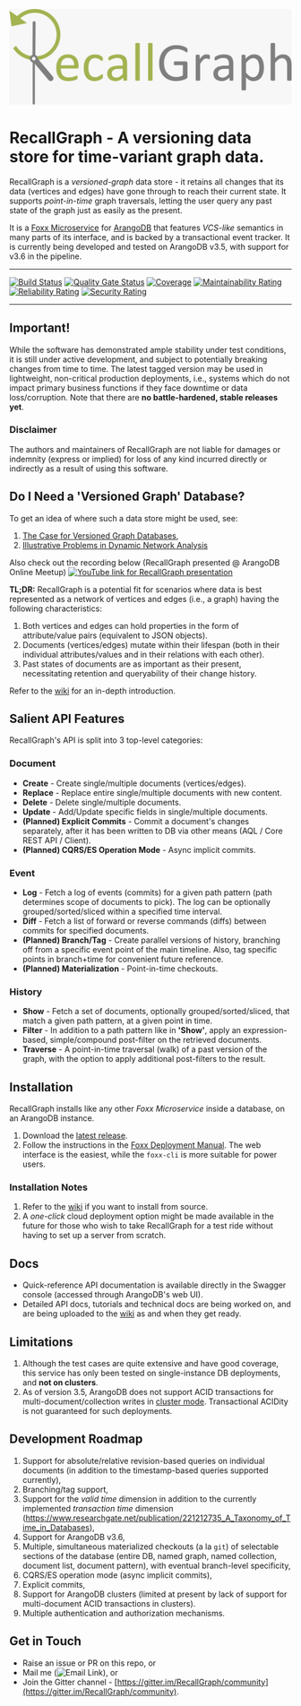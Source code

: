 ![Logo](assets/RecallGraph-Inline.jpeg)

# RecallGraph - A versioning data store for time-variant graph data.
RecallGraph is a _versioned-graph_ data store - it retains all changes that its data (vertices and edges) have gone through to reach their current state. It supports _point-in-time_ graph traversals, letting the user query any past state of the graph just as easily as the present.

It is a [Foxx Microservice](https://www.arangodb.com/why-arangodb/foxx/) for [ArangoDB](https://www.arangodb.com/) that features _VCS-like_ semantics in many parts of its interface, and is backed by a transactional event tracker. It is currently being developed and tested on ArangoDB v3.5, with support for v3.6 in the pipeline.

---

[![Build Status](https://travis-ci.org/RecallGraph/RecallGraph.svg?branch=development)](https://travis-ci.org/RecallGraph/RecallGraph)
[![Quality Gate Status](https://sonarcloud.io/api/project_badges/measure?project=adityamukho_evstore&metric=alert_status)](https://sonarcloud.io/dashboard?id=adityamukho_evstore)
[![Coverage](https://sonarcloud.io/api/project_badges/measure?project=adityamukho_evstore&metric=coverage)](https://sonarcloud.io/component_measures?id=adityamukho_evstore&metric=coverage)
[![Maintainability Rating](https://sonarcloud.io/api/project_badges/measure?project=adityamukho_evstore&metric=sqale_rating)](https://sonarcloud.io/dashboard?id=adityamukho_evstore)
[![Reliability Rating](https://sonarcloud.io/api/project_badges/measure?project=adityamukho_evstore&metric=reliability_rating)](https://sonarcloud.io/dashboard?id=adityamukho_evstore)
[![Security Rating](https://sonarcloud.io/api/project_badges/measure?project=adityamukho_evstore&metric=security_rating)](https://sonarcloud.io/dashboard?id=adityamukho_evstore)

---

## Important!
While the software has demonstrated ample stability under test conditions, it is still under active development, and subject to potentially breaking changes from time to time. The latest tagged version may be used in lightweight, non-critical production deployments, i.e., systems which do not impact primary business functions if they face downtime or data loss/corruption. Note that there are **no battle-hardened, stable releases yet**.

### Disclaimer
The authors and maintainers of RecallGraph are not liable for damages or indemnity (express or implied) for loss of any kind incurred directly or indirectly as a result of using this software.

## Do I Need a 'Versioned Graph' Database?
To get an idea of where such a data store might be used, see:

1. [The Case for Versioned Graph Databases](https://adityamukho.com/the-case-for-versioned-graph-databases/),
1. [Illustrative Problems in Dynamic Network Analysis](https://en.wikipedia.org/wiki/Dynamic_network_analysis#Illustrative_problems_that_people_in_the_DNA_area_work_on)

Also check out the recording below (RecallGraph presented @ ArangoDB Online Meetup)
[![YouTube link for RecallGraph presentation](http://img.youtube.com/vi/UP2KDQ_kL4I/0.jpg)](http://www.youtube.com/watch?v=UP2KDQ_kL4I "RecallGraph Presented @ ArangoDB Online Meetup")

**TL;DR:** RecallGraph is a potential fit for scenarios where data is best represented as a network of vertices and edges (i.e., a graph) having the following characteristics:
1. Both vertices and edges can hold properties in the form of attribute/value pairs (equivalent to JSON objects).
1. Documents (vertices/edges) mutate within their lifespan (both in their individual attributes/values and in their relations with each other).
1. Past states of documents are as important as their present, necessitating retention and queryability of their change history.

Refer to the [wiki](https://github.com/RecallGraph/RecallGraph/wiki) for an in-depth introduction.

## Salient API Features
RecallGraph's API is split into 3 top-level categories:

### Document
- **Create** - Create single/multiple documents (vertices/edges).
- **Replace** - Replace entire single/multiple documents with new content.
- **Delete** - Delete single/multiple documents.
- **Update** - Add/Update specific fields in single/multiple documents.
- **(Planned) Explicit Commits** - Commit a document's changes separately, after it has been written to DB via other means (AQL / Core REST API / Client).
- **(Planned) CQRS/ES Operation Mode** - Async implicit commits.

### Event
- **Log** - Fetch a log of events (commits) for a given path pattern (path determines scope of documents to pick). The log can be optionally grouped/sorted/sliced within a specified time interval.
- **Diff** - Fetch a list of forward or reverse commands (diffs) between commits for specified documents.
- **(Planned) Branch/Tag** - Create parallel versions of history, branching off from a specific event point of the main timeline. Also, tag specific points in branch+time for convenient future reference.
- **(Planned) Materialization** - Point-in-time checkouts.

### History
- **Show** - Fetch a set of documents, optionally grouped/sorted/sliced, that match a given path pattern, at a given point in time.
- **Filter** - In addition to a path pattern like in **'Show'**, apply an expression-based, simple/compound post-filter on the retrieved documents.
- **Traverse** - A point-in-time traversal (walk) of a past version of the graph, with the option to apply additional post-filters to the result.

## Installation
RecallGraph installs like any other _Foxx Microservice_ inside a database, on an ArangoDB instance.

1. Download the [latest release](https://github.com/RecallGraph/RecallGraph/releases).
2. Follow the instructions in the [Foxx Deployment Manual](https://www.arangodb.com/docs/3.5/foxx-deployment.html). The web interface is the easiest, while the `foxx-cli` is more suitable for power users.

### Installation Notes
1. Refer to the [wiki](https://github.com/RecallGraph/RecallGraph/wiki/Installation#from-source) if you want to install from source.
1. A _one-click_ cloud deployment option might be made available in the future for those who wish to take RecallGraph for a test ride without having to set up a server from scratch.

## Docs
- Quick-reference API documentation is available directly in the Swagger console (accessed through ArangoDB's web UI).
- Detailed API docs, tutorials and technical docs are being worked on, and are being uploaded to the [wiki](https://github.com/RecallGraph/RecallGraph/wiki) as and when they get ready.

## Limitations
1. Although the test cases are quite extensive and have good coverage, this service has only been tested on single-instance DB deployments, and **not on clusters**.
2. As of version 3.5, ArangoDB does not support ACID transactions for multi-document/collection writes in [cluster mode](https://www.arangodb.com/docs/3.5/transactions-limitations.html#in-clusters). Transactional ACIDity is not guaranteed for such deployments.

## Development Roadmap
1. Support for absolute/relative revision-based queries on individual documents (in addition to the timestamp-based queries supported currently),
1. Branching/tag support,
1. Support for the _valid time_ dimension in addition to the currently implemented _transaction time_ dimension (https://www.researchgate.net/publication/221212735_A_Taxonomy_of_Time_in_Databases),
1. Support for ArangoDB v3.6,
1. Multiple, simultaneous materialized checkouts (a la `git`) of selectable sections of the database (entire DB, named graph, named collection, document list, document pattern), with eventual branch-level specificity,
1. CQRS/ES operation mode (async implicit commits),
1. Explicit commits,
1. Support for ArangoDB clusters (limited at present by lack of support for multi-document ACID transactions in clusters).
1. Multiple authentication and authorization mechanisms.

## Get in Touch
- Raise an issue or PR on this repo, or
- Mail me (![Email Link](http://safemail.justlikeed.net/e/aa7232bbfc22c7580ae7a4b561562e0b.png)), or
- Join the Gitter channel - [https://gitter.im/RecallGraph/community](https://gitter.im/RecallGraph/community).
